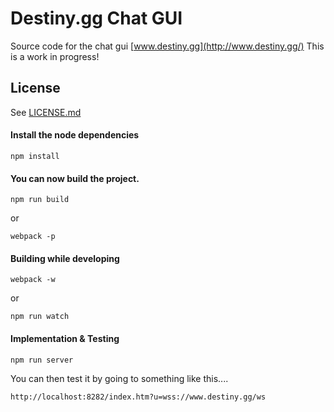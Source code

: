 # Destiny.gg Chat GUI

Source code for the chat gui [www.destiny.gg](http://www.destiny.gg/)
This is a work in progress!

## License

See [LICENSE.md](LICENSE.md)

#### Install the node dependencies

```shell
npm install
```

#### You can now build the project.

```shell
npm run build
```
or
```shell
webpack -p
```

#### Building while developing

```shell
webpack -w
```
or
```shell
npm run watch
```

#### Implementation & Testing

```shell
npm run server
```

You can then test it by going to something like this....
```
http://localhost:8282/index.htm?u=wss://www.destiny.gg/ws
```